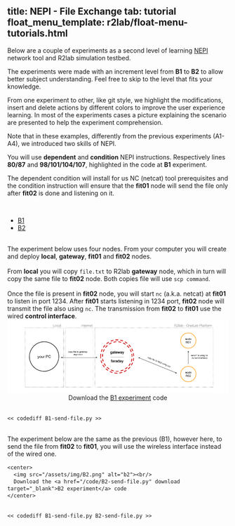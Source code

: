title: NEPI - File Exchange
tab: tutorial
float_menu_template: r2lab/float-menu-tutorials.html
---

Below are a couple of experiments as a second level of learning [NEPI](http://nepi.inria.fr/Install/WebHome) network tool and R2lab simulation testbed.

The experiments were made with an increment level from **B1** to **B2** to allow better subject understanding. Feel free to skip to the level that fits your knowledge.

From one experiment to other, like git style, we highlight the modifications, insert and delete actions by different colors to improve the user experience learning. In most of the experiments cases a picture explaining the scenario are presented to help the experiment comprehension.

Note that in these examples, differently from the previous experiments (A1-A4), we introduced two skills of NEPI. 

You will use **dependent** and **condition** NEPI instructions. Respectively lines **80/87** and **98/101/104/107**, highlighted in the code at **B1** experiment.

The dependent condition will install for us NC (netcat) tool prerequisites and the condition instruction will ensure that the **fit01** node will send the file only after **fit02** is done and listening on it.

<br/>

<ul id="myTabs" class="nav nav-tabs" role="tablist">
  <li role="presentation" class="active">
    <a href="#B1" id="B1-tab" role="tab" data-toggle="tab" aria-controls="B1" aria-expanded="true">B1</a>
  </li>
  <li role="presentation" class="">
    <a href="#B2" role="tab" id="B2-tab" data-toggle="tab" aria-controls="B2" aria-expanded="false">B2</a>
  </li>
</ul>

<div id="contents" class="tab-content">

<!------------ B1 ------------>
<div role="tabpanel" class="tab-pane fade active in" id="B1" aria-labelledby="home-tab">
  <br/>
  The experiment below uses four nodes. From your computer you will create and deploy <strong>local</strong>, <strong>gateway</strong>, <strong>fit01</strong> and <strong>fit02</strong> nodes. 
  <br/><br/>
  From <strong>local</strong> you will copy <code>file.txt</code> to R2lab <strong>gateway</strong> node, which in turn will copy the same file to <strong>fit02</strong> node. Both copies file will use <code>scp command</code>.
  <br/><br/>
  Once the file is present in <strong>fit02</strong> node, you will start <code>nc</code> (a.k.a. netcat) at <strong>fit01</strong> to listen in port 1234.
  After <strong>fit01</strong> starts listening in 1234 port, <strong>fit02</strong> node will transmit the file also using <code>nc</code>.
  The transmission from <strong>fit02</strong> to <strong>fit01</strong> use the wired <strong>control interface</strong>.

  <center>
    <img src="/assets/img/B1.png" alt="b1"><br/>
    Download the <a href="/code/B1-send-file.py" download target="_blank">B1 experiment</a> code
  </center>
  

<pre data-src="prism.js"  data-line="81,88,99,102,105,108" class="line-numbers"><code class="language-python">
<< codediff B1-send-file.py >>
</code></pre>
</div>

<!------------ B2 ------------>
<div role="tabpanel" class="tab-pane fade" id="B2" aria-labelledby="profile-tab">
    <br/>
    The experiment below are the same as the previous (B1), however here, to send the file from <strong>fit02</strong> to <strong>fit01</strong>, you will use the wireless interface instead of the wired one.
    
    <center>
      <img src="/assets/img/B2.png" alt="b2"><br/>
      Download the <a href="/code/B2-send-file.py" download target="_blank">B2 experiment</a> code
    </center>
 
  
<pre data-src="prism.js" data-line-edit-line="39,126,150" data-line-edit-line="" data-line-inlcude-line="26-36,75-103" class="line-numbers"><code class="language-python">
<< codediff B1-send-file.py B2-send-file.py >>
</code></pre>
</div>

</div>

